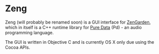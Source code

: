 Zeng
====

Zeng (will probably be renamed soon) is a GUI interface for [ZenGarden](https://github.com/mhroth/ZenGarden), which in
itself is a C++ runtime library for [Pure Data](http://puredata.info/) (Pd) - an audio programming language.

The GUI is written in Objective C and is currently OS X only due using the Cocoa APIs.
